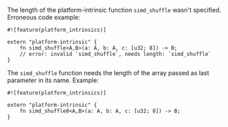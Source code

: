 The length of the platform-intrinsic function `simd_shuffle`
wasn't specified. Erroneous code example:

```compile_fail,E0439
#![feature(platform_intrinsics)]

extern "platform-intrinsic" {
    fn simd_shuffle<A,B>(a: A, b: A, c: [u32; 8]) -> B;
    // error: invalid `simd_shuffle`, needs length: `simd_shuffle`
}
```

The `simd_shuffle` function needs the length of the array passed as
last parameter in its name. Example:

```
#![feature(platform_intrinsics)]

extern "platform-intrinsic" {
    fn simd_shuffle8<A,B>(a: A, b: A, c: [u32; 8]) -> B;
}
```
